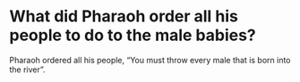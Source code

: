 # What did Pharaoh order all his people to do to the male babies?

Pharaoh ordered all his people, “You must throw every male that is born into the river”.

